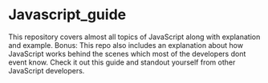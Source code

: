 # Javascript_guide
This repository covers almost all topics of JavaScript along with explanation and example. Bonus: This repo also includes an explanation about how JavaScript works behind the scenes which most of the developers dont event know. Check it out this guide and standout yourself from other JavaScript developers.
